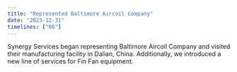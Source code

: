 ```yaml
---
title: "Represented Baltimore Aircoil Company"
date: "2023-12-31"
timelines: ["06"]
---
```

Synergy Services began representing Baltimore Aircoil Company and visited their manufacturing facility in Dalian, China. Additionally, we introduced a new line of services for Fin Fan equipment.
